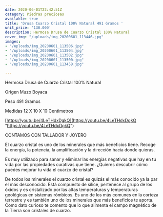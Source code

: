 ```yaml
---
date: 2020-06-01T22:42:51Z
category: Piedras preciosas
available: true
title: 'Drusa Cuarzo Cristal 100% Natural 491 Gramos '
unit_price: '130.000'
description: Hermosa Drusa de Cuarzo Cristal 100% Natural
cover_img: "/uploads/img_20200601_113446.jpg"
images:
- "/uploads/img_20200601_113506.jpg"
- "/uploads/img_20200601_113504.jpg"
- "/uploads/img_20200601_113502.jpg"
- "/uploads/img_20200601_113500.jpg"
- "/uploads/img_20200601_113458.jpg"

---
```

Hermosa Drusa de Cuarzo Cristal 100% Natural

Origen Muzo Boyaca 

Peso 491 Gramos 

Medidas 12 X 10 X 10 Centimetros 

[https://youtu.be/4LeTHdxDgkQ](https://youtu.be/4LeTHdxDgkQ "https://youtu.be/4LeTHdxDgkQ")

CONTAMOS CON TALLADOR Y JOYERO 

El cuarzo cristal es uno de los minerales que más beneficios tiene. Recoge la energía, la potencia, la amplificación y la dirección hacia donde quieras.

Es muy utilizado para sanar y eliminar las energías negativas que hay en tu vida por las propiedades curativas que tiene. ¿Quieres descubrir cómo puedes mejorar tu vida el cuarzo de cristal?

De todos los minerales el cuarzo cristal es quizás el más conocido ya la par el más desconocido. Está compuesto de sílice, pertenece al grupo de los óxidos y es cristalizado por las altas temperaturas y temperaturas geológicas en sistemas rómbicos. Es uno de los más comunes en la corteza terrestre y es también uno de los minerales que más beneficios te aporta. Como dato curioso te comento que lo que alimenta el campo magnético de la Tierra son cristales de cuarzo.